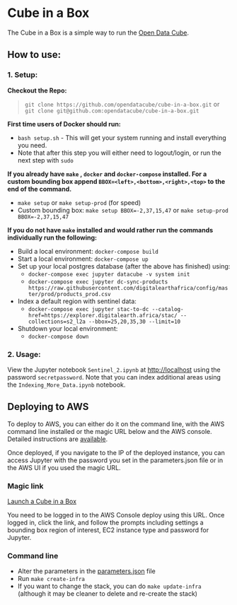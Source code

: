# Cube in a Box

The Cube in a Box is a simple way to run the [Open Data Cube](https://www.opendatacube.org).

## How to use:

### 1. Setup:

**Checkout the Repo:**
> `git clone https://github.com/opendatacube/cube-in-a-box.git` or `git clone git@github.com:opendatacube/cube-in-a-box.git`

**First time users of Docker should run:**
* `bash setup.sh` - This will get your system running and install everything you need.
* Note that after this step you will either need to logout/login, or run the next step with `sudo`

**If you already have `make` , `docker` and `docker-compose` installed. For a custom bounding box append `BBOX=<left>,<bottom>,<right>,<top>` to the end of the command.**
* `make setup` or `make setup-prod` (for speed)
* Custom bounding box: `make setup BBOX=-2,37,15,47` or `make setup-prod BBOX=-2,37,15,47`

**If you do not have `make` installed and would rather run the commands individually run the following:**

* Build a local environment: `docker-compose build`
* Start a local environment: `docker-compose up`
* Set up your local postgres database (after the above has finished) using:
  * `docker-compose exec jupyter datacube -v system init`
  * `docker-compose exec jupyter dc-sync-products https://raw.githubusercontent.com/digitalearthafrica/config/master/prod/products_prod.csv`
* Index a default region with sentinel data:
  * `docker-compose exec jupyter stac-to-dc --catalog-href=https://explorer.digitalearth.africa/stac/ --collections=s2_l2a --bbox=25,20,35,30 --limit=10`
* Shutdown your local environment:
  * `docker-compose down`

### 2. Usage:
View the Jupyter notebook `Sentinel_2.ipynb` at [http://localhost](http://localhost) using the password `secretpassword`. Note that you can index additional areas using the `Indexing_More_Data.ipynb` notebook.

## Deploying to AWS

To deploy to AWS, you can either do it on the command line, with the AWS command line installed or the magic URL below and the AWS console. Detailed instructions are [available](docs/Detailed_Install.md).

Once deployed, if you navigate to the IP of the deployed instance, you can access Jupyter with the password you set in the parameters.json file or in the AWS UI if you used the magic URL.

### Magic link

[Launch a Cube in a Box](https://console.aws.amazon.com/cloudformation/home?#/stacks/new?stackName=cube-in-a-box&templateURL=https://cube-in-a-box-deafrica.s3.af-south-1.amazonaws.com/cube-in-a-box-cloudformation.yml)

You need to be logged in to the AWS Console deploy using this URL. Once logged in, click the link, and follow the prompts including settings a bounding box region of interest, EC2 instance type and password for Jupyter.

### Command line

* Alter the parameters in the [parameters.json](./parameters.json) file
* Run `make create-infra`
* If you want to change the stack, you can do `make update-infra` (although it may be cleaner to delete and re-create the stack)
